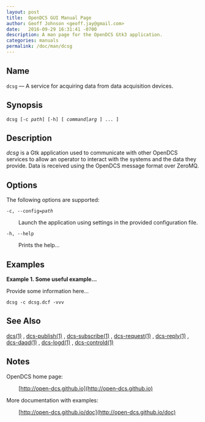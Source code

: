 ```yaml
---
layout: post
title:  OpenDCS GUI Manual Page
author: Geoff Johnson <geoff.jay@gmail.com>
date:   2016-09-29 16:31:41 -0700
description: A man page for the OpenDCS Gtk3 application.
categories: manuals
permalink: /doc/man/dcsg
---
```


## Name

`dcsg` — A service for acquiring data from data acquisition devices.
<!--break-->

## Synopsis

`dcsg [-c `*`path`*`] [-h] [ `*`command`*` [ `*`arg`*` ] ... ]`

## Description

*dcsg* is a Gtk application used to communicate with other OpenDCS services to
allow an operator to interact with the systems and the data they provide. Data
is received using the OpenDCS message format over ZeroMQ.

## Options

The following options are supported:

`-c, --config=`*`path`*

&nbsp;&nbsp;&nbsp;&nbsp;&nbsp;&nbsp;&nbsp;&nbsp;Launch the application using settings in the provided configuration file.

`-h, --help`

&nbsp;&nbsp;&nbsp;&nbsp;&nbsp;&nbsp;&nbsp;&nbsp;Prints the help...

## Examples

**Example 1. Some useful example...**

Provide some information here...

`dcsg -c dcsg.dcf -vvv`

## See Also

[dcs(1)](dcs.html) ,
[dcs-publish(1)](dcs-publish.html) ,
[dcs-subscribe(1)](dcs-subscribe.html) ,
[dcs-request(1)](dcs-request.html) ,
[dcs-reply(1)](dcs-reply.html) ,
[dcs-daqd(1)](dcs-daqd.html) ,
[dcs-logd(1)](dcs-logd.html) ,
[dcs-controld(1)](dcs-controld.html)

## Notes

OpenDCS home page:

&nbsp;&nbsp;&nbsp;&nbsp;&nbsp;&nbsp;&nbsp;&nbsp;[http://open-dcs.github.io](http://open-dcs.github.io)

More documentation with examples:

&nbsp;&nbsp;&nbsp;&nbsp;&nbsp;&nbsp;&nbsp;&nbsp;[http://open-dcs.github.io/doc](http://open-dcs.github.io/doc)
